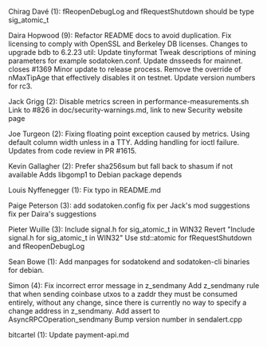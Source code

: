 Chirag Davé (1):
      fReopenDebugLog and fRequestShutdown should be type sig_atomic_t

Daira Hopwood (9):
      Refactor README docs to avoid duplication.
      Fix licensing to comply with OpenSSL and Berkeley DB licenses.
      Changes to upgrade bdb to 6.2.23
      util: Update tinyformat
      Tweak descriptions of mining parameters for example sodatoken.conf.
      Update dnsseeds for mainnet. closes #1369
      Minor update to release process.
      Remove the override of nMaxTipAge that effectively disables it on testnet.
      Update version numbers for rc3.

Jack Grigg (2):
      Disable metrics screen in performance-measurements.sh
      Link to #826 in doc/security-warnings.md, link to new Security website page

Joe Turgeon (2):
      Fixing floating point exception caused by metrics. Using default column width unless in a TTY.
      Adding handling for ioctl failure. Updates from code review in PR #1615.

Kevin Gallagher (2):
      Prefer sha256sum but fall back to shasum if not available
      Adds libgomp1 to Debian package depends

Louis Nyffenegger (1):
      Fix typo in README.md

Paige Peterson (3):
      add sodatoken.config
      fix per Jack's mod suggestions
      fix per Daira's suggestions

Pieter Wuille (3):
      Include signal.h for sig_atomic_t in WIN32
      Revert "Include signal.h for sig_atomic_t in WIN32"
      Use std::atomic for fRequestShutdown and fReopenDebugLog

Sean Bowe (1):
      Add manpages for sodatokend and sodatoken-cli binaries for debian.

Simon (4):
      Fix incorrect error message in z_sendmany
      Add z_sendmany rule that when sending coinbase utxos to a zaddr they must be consumed entirely, without any change, since there is currently no way to specify a change address in z_sendmany.
      Add assert to AsyncRPCOperation_sendmany
      Bump version number in sendalert.cpp

bitcartel (1):
      Update payment-api.md


